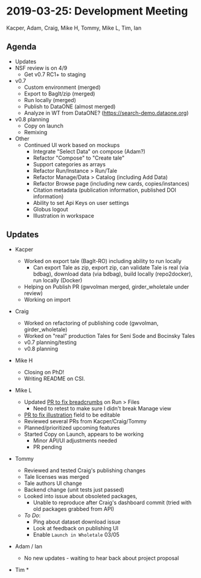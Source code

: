 2019-03-25: Development Meeting
===============================
Kacper, Adam, Craig, Mike H, Tommy, Mike L, Tim, Ian

Agenda
------
* Updates
* NSF review is on 4/9
    * Get v0.7 RC1+ to staging
* v0.7
    * Custom environment (merged)
    * Export to BagIt/zip (merged)
    * Run locally (merged)
    * Publish to DataONE (almost merged)
    * Analyze in WT from DataONE? (https://search-demo.dataone.org)
* v0.8 planning
    * Copy on launch
    * Remixing
* Other
    * Continued UI work based on mockups
        * Integrate "Select Data" on compose (Adam?)
        * Refactor "Compose" to "Create tale"
        * Support categories as arrays
        * Refactor Run/Instance > Run/Tale 
        * Refactor Manage/Data > Catalog (including Add Data)
        * Refactor Browse page (including new cards, copies/instances)
        * Citation metadata (publication information, published DOI information)
        * Ability to set Api Keys on user settings
        * Globus logout
        * Illustration in workspace

Updates
-------

* Kacper
  * Worked on export tale (BagIt-RO) including ability to run locally
      * Can export Tale as zip, export zip, can validate Tale is real (via bdbag), download data (via bdbag), build locally (repo2docker), run locally (Docker)
  * Helping on Publish PR (gwvolman merged, girder_wholetale under review)
  * Working on import

* Craig
  * Worked on refactoring of publishing code (gwvolman, girder_wholetale)
  * Worked on "real" production Tales for Seni Sode and Bocinsky Tales
  * v0.7 planning/testing
  * v0.8 planning

* Mike H

  * Closing on PhD!
  * Writing README on CSI.

* Mike L
    * Updated [PR to fix breadcrumbs](https://github.com/whole-tale/dashboard/pull/426) on Run > Files 
        * Need to retest to make sure I didn't break Manage view
    * [PR to fix illustration](https://github.com/whole-tale/dashboard/pull/444) field to be editable
    * Reviewed several PRs from Kacper/Craig/Tommy
    * Planned/prioritized upcoming features
    * Started Copy on Launch, appears to be working
        * Minor API/UI adjustments needed
        * PR pending

* Tommy
    * Reviewed and tested Craig's publishing changes
    * Tale licenses was merged
    * Tale authors UI change
    * Backend change (unit tests just passed)
    * Looked into issue about obsoleted packages,
        * Unable to reproduce after Craig's dashboard commit (tried with old packages grabbed from API)  
    * *To Do*:
        * Ping about dataset download issue
        * Look at feedback on publishing UI
        * Enable ``Launch in Wholetale`` 03/05

* Adam / Ian
    * No new updates - waiting to hear back about project proposal

* Tim
    * 